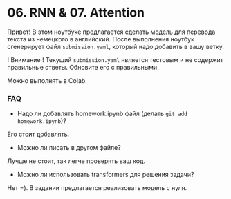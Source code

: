 # 06. RNN & 07. Attention

Привет! В этом ноутбуке предлагается сделать модель для перевода текста из немецкого в английский.
После выполнения ноутбук сгенерирует файл `submission.yaml`, который надо добавить в вашу ветку.

! Внимание ! Текущий `submission.yaml` является тестовым и не содержит правильные ответы. Обновите его с правильными.

Можно выполнять в Colab.


### FAQ

- Надо ли добавлять homework.ipynb файл (делать `git add homework.ipynb`)?

Его стоит добавлять.

- Можно ли писать в другом файле?

Лучше не стоит, так легче проверять ваш код.

- Можно ли использовать transformers для решения задачи?

Нет =). В задании предлагается реализовать модель с нуля.

